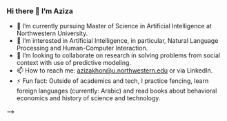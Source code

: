 ### Hi there 👋 I’m Aziza

<!--
**azizamirsaidova/azizamirsaidova** is a ✨ _special_ ✨ repository because its `README.md` (this file) appears on your GitHub profile.

Here are some ideas to get you started:
-->
- 🔭 I’m currently pursuing Master of Science in Artificial Intelligence at Northwestern University.
- 🌱 I’m interested in Artificial Intelligence, in particular, Natural Language Processing and Human-Computer Interaction.
- 👯 I’m looking to collaborate on research in solving problems from social context with use of predictive modeling.
- 📫 How to reach me: azizakhon@u.northwestern.edu or via LinkedIn.
- ⚡ Fun fact: Outside of academics and tech, I practice fencing, learn foreign languages (currently: Arabic) and read books about behavioral economics and history of science and technology.

-->
